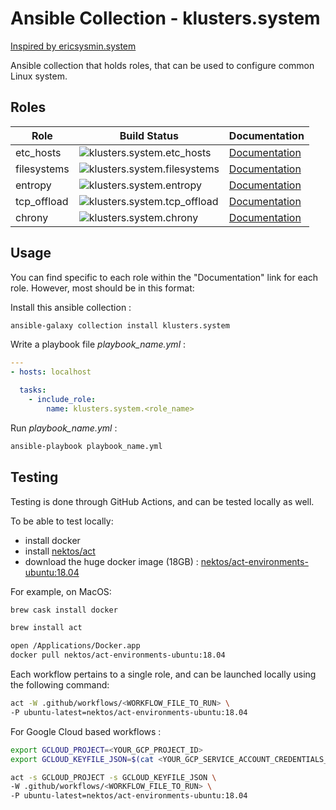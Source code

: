 # Ansible Collection - klusters.system
[Inspired by ericsysmin.system](https://galaxy.ansible.com/ericsysmin/system)

Ansible collection that holds roles, that can be used to configure common Linux system. 

## Roles

| Role      | Build Status                                                                                                                                                                                                                                                        | Documentation                                                                                          |
| --------- | ------------------------------------------------------------------------------------------------------------------------------------------------------------------------------------------------------------------------------------------------------------------- | ------------------------------------------------------------------------------------------------------ |
|  etc_hosts   | ![klusters.system.etc_hosts](https://github.com/klusters/ansible-collection-system/workflows/klusters.system.etc_hosts/badge.svg)          | [Documentation](https://github.com/klusters/ansible-collection-system/tree/master/roles/etc_hosts)    |
|  filesystems   | ![klusters.system.filesystems](https://github.com/klusters/ansible-collection-system/workflows/klusters.system.filesystems/badge.svg)      | [Documentation](https://github.com/klusters/ansible-collection-system/tree/master/roles/filesystems)    |
|  entropy   | ![klusters.system.entropy](https://github.com/klusters/ansible-collection-system/workflows/klusters.system.entropy/badge.svg)      | [Documentation](https://github.com/klusters/ansible-collection-system/tree/master/roles/entropy)    |
|  tcp_offload   | ![klusters.system.tcp_offload](https://github.com/klusters/ansible-collection-system/workflows/klusters.system.tcp_offload/badge.svg)      | [Documentation](https://github.com/klusters/ansible-collection-system/tree/master/roles/tcp_offload)    |
|  chrony   | ![klusters.system.chrony](https://github.com/klusters/ansible-collection-system/workflows/klusters.system.chrony/badge.svg)      | [Documentation](https://github.com/klusters/ansible-collection-system/tree/master/roles/chrony)    |

## Usage

You can find specific to each role within the "Documentation" link for each role. However, most should be in this format:

Install this ansible collection :
```bash
ansible-galaxy collection install klusters.system
```

Write a playbook file *playbook_name.yml* :

```yaml
---
- hosts: localhost

  tasks:
    - include_role:
        name: klusters.system.<role_name>
```

Run *playbook_name.yml* :
```bash
ansible-playbook playbook_name.yml
```

## Testing

Testing is done through GitHub Actions, and can be tested locally as well.

To be able to test locally:
- install docker 
- install [nektos/act](https://github.com/nektos/act)
- download the huge docker image (18GB) : [nektos/act-environments-ubuntu:18.04](https://hub.docker.com/r/nektos/act-environments-ubuntu/tags)

For example, on MacOS:
```bash
brew cask install docker

brew install act

open /Applications/Docker.app
docker pull nektos/act-environments-ubuntu:18.04
```

Each workflow pertains to a single role, and can be launched locally using the following command:

```bash
act -W .github/workflows/<WORKFLOW_FILE_TO_RUN> \
-P ubuntu-latest=nektos/act-environments-ubuntu:18.04
```

For Google Cloud based workflows : 

```bash
export GCLOUD_PROJECT=<YOUR_GCP_PROJECT_ID>
export GCLOUD_KEYFILE_JSON=$(cat <YOUR_GCP_SERVICE_ACCOUNT_CREDENTIALS_FILE>)

act -s GCLOUD_PROJECT -s GCLOUD_KEYFILE_JSON \
-W .github/workflows/<WORKFLOW_FILE_TO_RUN> \
-P ubuntu-latest=nektos/act-environments-ubuntu:18.04
```
